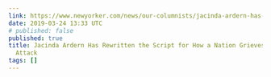 ```yaml
---
link: https://www.newyorker.com/news/our-columnists/jacinda-ardern-has-rewritten-the-script-for-how-a-nation-grieves-after-a-terrorist-attack
date: 2019-03-24 13:33 UTC
# published: false
published: true
title: Jacinda Ardern Has Rewritten the Script for How a Nation Grieves After a Terrorist
  Attack
tags: []
---
```



